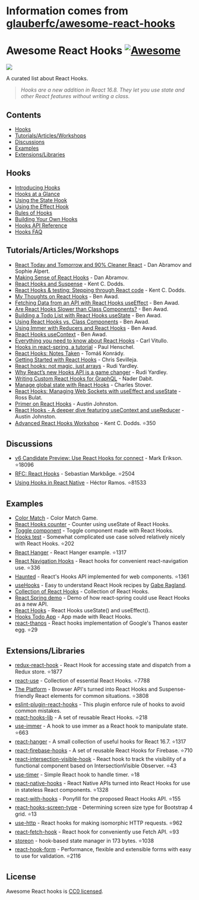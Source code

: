 # Information comes from [glauberfc/awesome-react-hooks](https://github.com/glauberfc/awesome-react-hooks)
# Awesome React Hooks [![Awesome](https://awesome.re/badge-flat.svg)](https://awesome.re)

[<img src="https://user-images.githubusercontent.com/15311858/47717137-ab421180-dc23-11e8-9ee8-a0de40260113.png">](https://reactjs.org/docs/hooks-intro.html)

A curated list about React Hooks.

> _Hooks are a new addition in React 16.8. They let you use state and other React features without writing a class._

## Contents

- [Hooks](#hooks)
- [Tutorials/Articles/Workshops](#tutorialsarticlesworkshops)
- [Discussions](#discussions)
- [Examples](#examples)
- [Extensions/Libraries](#extensionslibraries)

## Hooks

- [Introducing Hooks](https://reactjs.org/docs/hooks-intro.html)
- [Hooks at a Glance](https://reactjs.org/docs/hooks-overview.html)
- [Using the State Hook](https://reactjs.org/docs/hooks-state.html)
- [Using the Effect Hook](https://reactjs.org/docs/hooks-effect.html)
- [Rules of Hooks](https://reactjs.org/docs/hooks-rules.html)
- [Building Your Own Hooks](https://reactjs.org/docs/hooks-custom.html)
- [Hooks API Reference](https://reactjs.org/docs/hooks-reference.html)
- [Hooks FAQ](https://reactjs.org/docs/hooks-faq.html)

## Tutorials/Articles/Workshops

- [React Today and Tomorrow and 90% Cleaner React](https://www.youtube.com/watch?v=dpw9EHDh2bM) - Dan Abramov and Sophie Alpert.
- [Making Sense of React Hooks](https://medium.com/@dan_abramov/making-sense-of-react-hooks-fdbde8803889) - Dan Abramov.
- [React Hooks and Suspense](https://egghead.io/playlists/react-hooks-and-suspense-650307f2) - Kent C. Dodds.
- [React Hooks & testing: Stepping through React code](https://youtu.be/JQeB9miT9Wc) - Kent C. Dodds.
- [My Thoughts on React Hooks](https://youtu.be/gmF4k6P2va8) - Ben Awad.
- [Fetching Data from an API with React Hooks useEffect](https://youtu.be/k0WnY0Hqe5c) - Ben Awad.
- [Are React Hooks Slower than Class Components?](https://youtu.be/tKRWuVOEB2w) - Ben Awad.
- [Building a Todo List with React Hooks useState](https://youtu.be/cAZ-fOd1RpA) - Ben Awad.
- [Using React Hooks vs. Class Components](https://youtu.be/vbaIZ3xMj9U) - Ben Awad.
- [Using Immer with Reducers and React Hooks](https://youtu.be/FmKjwh34Rn8) - Ben Awad.
- [React Hooks useContext](https://youtu.be/xWXxkFzgnFM) - Ben Awad.
- [Everything you need to know about React Hooks](https://medium.com/@vcarl/everything-you-need-to-know-about-react-hooks-8f680dfd4349) - Carl Vitullo.
- [Hooks in react-spring, a tutorial](https://medium.com/@drcmda/hooks-in-react-spring-a-tutorial-c6c436ad7ee4) - Paul Henschel.
- [React Hooks: Notes Taken](https://medium.com/@tomaskonrady/react-hooks-notes-taken-c42376af3ab0) - Tomáš Konrády.
- [Getting Started with React Hooks](https://scotch.io/tutorials/getting-started-with-react-hooks) - Chris Sevilleja.
- [React hooks: not magic, just arrays](https://medium.com/@ryardley/react-hooks-not-magic-just-arrays-cd4f1857236e) - Rudi Yardley.
- [Why React’s new Hooks API is a game changer](https://itnext.io/why-reacts-hooks-api-is-a-game-changer-8731c2b0a8c) - Rudi Yardley.
- [Writing Custom React Hooks for GraphQL](https://medium.com/open-graphql/react-hooks-for-graphql-3fa8ebdd6c62) - Nader Dabit.
- [Manage global state with React Hooks](https://medium.com/@Charles_Stover/manage-global-state-with-react-hooks-6065041b55b4) - Charles Stover.
- [React Hooks: Managing Web Sockets with useEffect and useState](https://medium.com/@rossbulat/react-hooks-managing-web-sockets-with-useeffect-and-usestate-2dfc30eeceec) - Ross Bulat.
- [Primer on React Hooks](https://testdriven.io/blog/react-hooks-primer/) - Austin Johnston.
- [React Hooks - A deeper dive featuring useContext and useReducer](https://testdriven.io/blog/react-hooks-advanced/) - Austin Johnston.
- [Advanced React Hooks Workshop](https://github.com/kentcdodds/advanced-react-hooks) - Kent C. Dodds. :star:350

## Discussions

- [v6 Candidate Preview: Use React Hooks for connect](https://github.com/reduxjs/react-redux/pull/1065) - Mark Erikson. :star:18096
- [RFC: React Hooks](https://github.com/reactjs/rfcs/pull/68) - Sebastian Markbåge. :star:2504
- [Using Hooks in React Native](https://github.com/facebook/react-native/issues/21967#issuecomment-434113687) - Héctor Ramos. :star:81533

## Examples

- [Color Match](https://codesandbox.io/s/jjy215l7w3) - Color Match Game.
- [React Hooks counter](https://codesandbox.io/s/yjn90lzwrx?module=%2Fsrc%2FApp.js) - Counter using useState of React Hooks.
- [Toggle component](https://codesandbox.io/s/m449vyk65x) - Toggle component made with React Hooks.
- [Hooks test](https://github.com/jacobp100/hooks-test) - Somewhat complicated use case solved relatively nicely with React Hooks. :star:202
- [React Hanger](https://github.com/kitze/react-hanger) - React Hanger example. :star:1317
- [React Navigation Hooks](https://github.com/react-navigation/react-navigation-hooks) - React hooks for convenient react-navigation use. :star:336
- [Haunted](https://github.com/matthewp/haunted) - React's Hooks API implemented for web components. :star:1361
- [useHooks](https://usehooks.com/) - Easy to understand React Hook recipes by [Gabe Ragland](https://twitter.com/gabe_ragland).
- [Collection of React Hooks](https://nikgraf.github.io/react-hooks/) - Collection of React Hooks.
- [React Spring demo](https://codesandbox.io/s/ppxnl191zx) - Demo of how react-spring could use React Hooks as a new API.
- [React Hooks](https://codesandbox.io/s/yq5qowzrvz) - React Hooks useState() and useEffect().
- [Hooks Todo App](https://codesandbox.io/s/9kwyzy0y4) - App made with React Hooks.
- [react-thanos](https://github.com/codeshifu/react-thanos) - React hooks implementation of Google's Thanos easter egg. :star:29

## Extensions/Libraries

- [redux-react-hook](https://github.com/facebookincubator/redux-react-hook) - React Hook for accessing state and dispatch from a Redux store. :star:1877
- [react-use](https://github.com/streamich/react-use) - Collection of essential React Hooks. :star:7788
- [The Platform](https://github.com/palmerhq/the-platform) - Browser API's turned into React Hooks and Suspense-friendly React elements for common situations. :star:3808
- [eslint-plugin-react-hooks](https://www.npmjs.com/package/eslint-plugin-react-hooks) - This plugin enforce rule of hooks to avoid common mistakes.
- [react-hooks-lib](https://github.com/beizhedenglong/react-hooks-lib) - A set of reusable React Hooks. :star:218
- [use-immer](https://github.com/mweststrate/use-immer) - A hook to use immer as a React hook to manipulate state. :star:663
- [react-hanger](https://github.com/kitze/react-hanger) - A small collection of useful hooks for React 16.7. :star:1317
- [react-firebase-hooks](https://github.com/csfrequency/react-firebase-hooks) - A set of reusable React Hooks for Firebase. :star:710
- [react-intersection-visible-hook](https://github.com/AvraamMavridis/react-intersection-visible-hook) - React hook to track the visibility of a functional component based on IntersectionVisible Observer. :star:43
- [use-timer](https://github.com/thibaultboursier/use-timer) - Simple React hook to handle timer. :star:18
- [react-native-hooks](https://github.com/react-native-community/react-native-hooks) - React Native APIs turned into React Hooks for use in stateless React components. :star:1328
- [react-with-hooks](https://github.com/yesmeck/react-with-hooks) - Ponyfill for the proposed React Hooks API. :star:155
- [react-hooks-screen-type](https://github.com/pankod/react-hooks-screen-type) - Determining screen size type for Bootstrap 4 grid. :star:13
- [use-http](https://github.com/alex-cory/react-usefetch) - React hooks for making isomorphic HTTP requests. :star:962
- [react-fetch-hook](https://github.com/ilyalesik/react-fetch-hook) - React hook for conveniently use Fetch API. :star:93
- [storeon](https://github.com/storeon/storeon) - hook-based state manager in 173 bytes. :star:1038
- [react-hook-form](https://github.com/bluebill1049/react-hook-form) - Performance, flexible and extensible forms with easy to use for validation. :star:2116

## License

Awesome React hooks is [CC0 licensed](/LICENSE.md).


